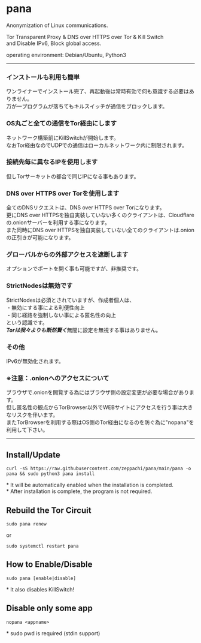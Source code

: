 # pana
Anonymization of Linux communications.  
  
Tor Transparent Proxy & DNS over HTTPS over Tor & Kill Switch  
and Disable IPv6, Block global access.  
  
operating environment: Debian/Ubuntu, Python3
  
----
### インストールも利用も簡単
ワンライナーでインストール完了、再起動後は常時有効で何も意識する必要はありません。  
万が一プログラムが落ちてもキルスイッチが通信をブロックします。

### OS丸ごと全ての通信をTor経由にします
ネットワーク構築前にKillSwitchが開始します。  
なおTor経由なのでUDPでの通信はローカルネットワーク内に制限されます。  

### 接続先毎に異なるIPを使用します  
但しTorサーキットの都合で同じIPになる事もあります。  

### DNS over HTTPS over Torを使用します
全てのDNSリクエストは、DNS over HTTPS over Torになります。  
更にDNS over HTTPSを独自実装していない多くのクライアントは、Cloudflareの.onionサーバーを利用する事になります。  
また同時にDNS over HTTPSを独自実装していない全てのクライアントは.onionの正引きが可能になります。  

### グローバルからの外部アクセスを遮断します  
オプションでポートを開く事も可能ですが、非推奨です。

### StrictNodesは無効です
StrictNodesは必須とされていますが、作成者個人は、   
・無効にする事による利便性向上  
・同じ経路を強制しない事による匿名性の向上  
という認識です。  
***Torは我々よりも断然賢く***無闇に設定を無視する事はありません。  

### その他
IPv6が無効化されます。  

### ※注意：.onionへのアクセスについて
ブラウザで.onionを閲覧する為にはブラウザ側の設定変更が必要な場合があります。  
但し匿名性の観点からTorBrowser以外でWEBサイトにアクセスを行う事は大きなリスクを伴います。  
またTorBrowserを利用する際はOS側のTor経由になるのを防ぐ為に"nopana"を利用して下さい。  

----
## Install/Update
```
curl -sS https://raw.githubusercontent.com/zeppachi/pana/main/pana -o pana && sudo python3 pana install
```
\* It will be automatically enabled when the installation is completed.  
\* After installation is complete, the program is not required.  

## Rebuild the Tor Circuit
```
sudo pana renew
```
or
```
sudo systemctl restart pana
```

## How to Enable/Disable
```
sudo pana [enable|disable]
```
\* It also disables KillSwitch!

## Disable only some app
```
nopana <appname>
```
\* sudo pwd is required (stdin support)

